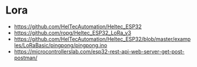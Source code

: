 # Lora

- https://github.com/HelTecAutomation/Heltec_ESP32
- https://github.com/ropg/Heltec_ESP32_LoRa_v3
- https://github.com/HelTecAutomation/Heltec_ESP32/blob/master/examples/LoRaBasic/pingpong/pingpong.ino
- https://microcontrollerslab.com/esp32-rest-api-web-server-get-post-postman/
 
